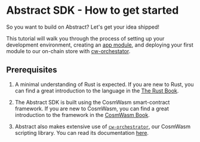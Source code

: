 # Abstract SDK - How to get started

So you want to build on Abstract? Let's get your idea shipped!

This tutorial will walk you through the process of setting up your development environment, creating an [app module](../framework/module_types.md#apps), and deploying your first module to our on-chain store with [cw-orchestator](https://github.com/AbstractSDK/cw-orchestrator).

## Prerequisites

1. A minimal understanding of Rust is expected. If you are new to Rust, you can find a great introduction to the language in the [The Rust Book](https://doc.rust-lang.org/book/).

2. The Abstract SDK is built using the CosmWasm smart-contract framework. If you are new to CosmWasm, you can find a great introduction to the framework in the [CosmWasm Book](https://book.cosmwasm.com/).

3. Abstract also makes extensive use of [`cw-orchestrator`](https://github.com/AbstractSDK/cw-orchestrator), our CosmWasm scripting library. You can read its documentation [here](https://orchestrator.abstract.money/).
